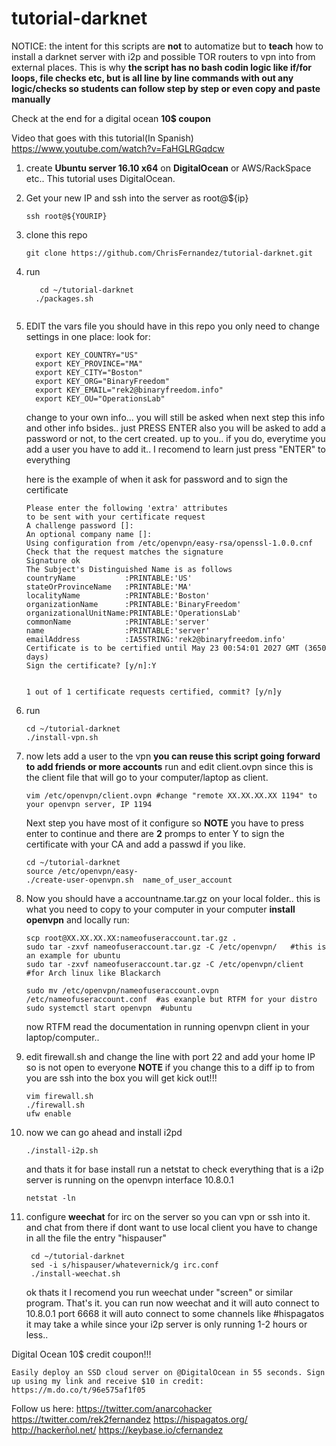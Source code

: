 # tutorial-darknet

NOTICE: the intent for this scripts are **not** to automatize but to **teach**
how to install a darknet server with i2p and possible TOR routers to vpn into from
external places. This is why **the script has no bash codin logic like if/for loops, file checks etc,
but is all line by line commands with out any logic/checks so students can follow step by step or 
even copy and paste manually**

Check at the end for a digital ocean **10$ coupon**

Video that goes with this tutorial(In Spanish) https://www.youtube.com/watch?v=FaHGLRGqdcw

1. create **Ubuntu server 16.10 x64** on **DigitalOcean** or AWS/RackSpace etc..
   This tutorial uses DigitalOcean.

2. Get your new IP and ssh into the server as root@${ip}
   ```
   ssh root@${YOURIP}
   ```

3. clone this repo
   ```
   git clone https://github.com/ChrisFernandez/tutorial-darknet.git
   ```
4. run 
   ```
      cd ~/tutorial-darknet
     ./packages.sh


5. EDIT the vars file you should have in this repo
   you only need to change settings in one place:
   look for:
   ```
     export KEY_COUNTRY="US"
     export KEY_PROVINCE="MA"
     export KEY_CITY="Boston"
     export KEY_ORG="BinaryFreedom"
     export KEY_EMAIL="rek2@binaryfreedom.info"
     export KEY_OU="OperationsLab"
   ```
   change to your own info...
   you will still be asked when next step this info and other info bsides.. just PRESS ENTER
   also you will be asked to add a password or not, to the cert created. up to you..
   if you do, everytime you add a user you have to add it..
   I recomend to learn just press "ENTER" to everything

   here is the example of when it ask for password and to sign the certificate
   ```
   Please enter the following 'extra' attributes
   to be sent with your certificate request
   A challenge password []:
   An optional company name []:
   Using configuration from /etc/openvpn/easy-rsa/openssl-1.0.0.cnf
   Check that the request matches the signature
   Signature ok
   The Subject's Distinguished Name is as follows
   countryName           :PRINTABLE:'US'
   stateOrProvinceName   :PRINTABLE:'MA'
   localityName          :PRINTABLE:'Boston'
   organizationName      :PRINTABLE:'BinaryFreedom'
   organizationalUnitName:PRINTABLE:'OperationsLab'
   commonName            :PRINTABLE:'server'
   name                  :PRINTABLE:'server'
   emailAddress          :IA5STRING:'rek2@binaryfreedom.info'
   Certificate is to be certified until May 23 00:54:01 2027 GMT (3650 days)
   Sign the certificate? [y/n]:Y


   1 out of 1 certificate requests certified, commit? [y/n]y
   ```



5. run
   ```
   cd ~/tutorial-darknet
   ./install-vpn.sh
   ```

6. now lets add a user to the vpn **you can reuse this script going forward to add friends or more accounts**
   run and edit client.ovpn since this is the client file that will go to your computer/laptop as client.
   ```
   vim /etc/openvpn/client.ovpn #change "remote XX.XX.XX.XX 1194" to your openvpn server, IP 1194
   ```
   Next step you have most of it configure so **NOTE** you have to press enter to continue and
   there are **2** promps to enter Y to sign the certificate with your CA and add a passwd if you like.
   ```
   cd ~/tutorial-darknet
   source /etc/openvpn/easy-
   ./create-user-openvpn.sh  name_of_user_account 
   ```

7. Now you should have a accountname.tar.gz on your local folder.. this is what you need to copy to your computer
   in your computer **install openvpn** and locally run:
   ```
   scp root@XX.XX.XX.XX:nameofuseraccount.tar.gz .
   sudo tar -zxvf nameofuseraccount.tar.gz -C /etc/openvpn/   #this is an example for ubuntu
   sudo tar -zxvf nameofuseraccount.tar.gz -C /etc/openvpn/client  #for Arch linux like Blackarch

   sudo mv /etc/openvpn/nameofuseraccount.ovpn /etc/nameofuseraccount.conf  #as exanple but RTFM for your distro
   sudo systemctl start openvpn  #ubuntu 
   ```
   now RTFM read the documentation in running openvpn client in your laptop/computer..

6. edit firewall.sh
   and change the line with port 22 and add your home IP so is not open to everyone
   **NOTE** if you change this to a diff ip to from you are ssh into the box you will get kick out!!!
   ```
   vim firewall.sh
   ./firewall.sh
   ufw enable
   ```


7. now we can go ahead and install i2pd
   ```
   ./install-i2p.sh
   ```

   and thats it for base install
   run a netstat to check everything that is a i2p server is running on the openvpn interface 10.8.0.1
   ```
   netstat -ln
   ```

8. configure **weechat** for irc on the server so you can vpn or ssh into it. and chat from there if dont want to use local client
   you have to change in all the file the entry "hispauser"

   ```
    cd ~/tutorial-darknet
    sed -i s/hispauser/whatevernick/g irc.conf
    ./install-weechat.sh
   ```
   ok thats it I recomend you run weechat under "screen" or similar program.
   That's it. you can run now weechat and it will auto connect to 10.8.0.1 port 6668
   it will auto connect to some channels like #hispagatos
   it may take a while since your i2p server is only running 1-2 hours or less..



Digital Ocean 10$ credit coupon!!!
```
Easily deploy an SSD cloud server on @DigitalOcean in 55 seconds. Sign up using my link and receive $10 in credit: https://m.do.co/t/96e575af1f05
```


Follow us here:
https://twitter.com/anarcohacker
https://twitter.com/rek2fernandez
https://hispagatos.org/
http://hackerñol.net/
https://keybase.io/cfernandez

